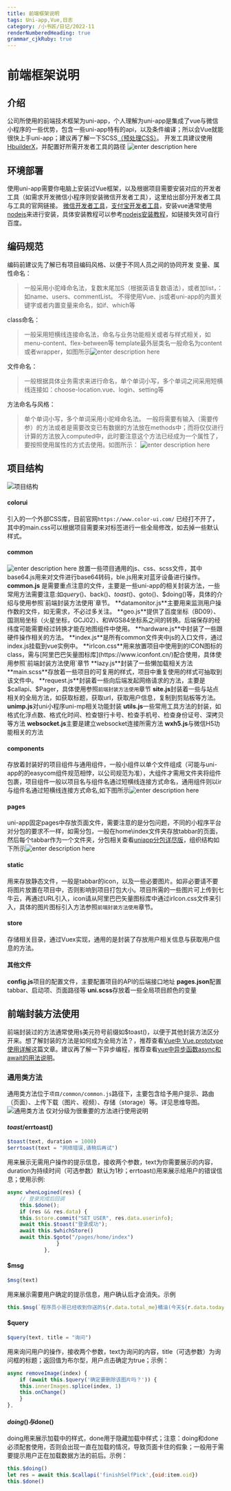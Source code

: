 ```yaml
---
title: 前端框架说明
tags: Uni-app,Vue,日志
category: /小书匠/日记/2022-11
renderNumberedHeading: true
grammar_cjkRuby: true
---
```

# 前端框架说明
## 介绍
公司所使用的前端技术框架为uni-app，个人理解为uni-app是集成了vue与微信小程序的一些优势，包含一些uni-app特有的api，以及条件编译；所以会Vue就能很快上手uni-app；建议再了解一下SCSS[（预处理CSS）](https://blog.csdn.net/weixin_67745264/article/details/125141904)。
开发工具建议使用[HbuilderX](https://www.dcloud.io/)，并配置好所需开发者工具的路径
![enter description here](./images/1667961087545.png)
## 环境部署
使用uni-app需要你电脑上安装过Vue框架，以及根据项目需要安装对应的开发者工具（如需求开发微信小程序则安装微信开发者工具），这里给出部分开发者工具与工具的官网链接。
[微信开发者工具](https://developers.weixin.qq.com/miniprogram/dev/devtools/download.html)，[支付宝开发者工具](https://render.alipay.com/p/f/fd-jwq8nu2a/pages/home/index.html)，安装vue通常使用[nodejs](http://nodejs.cn/download/)来进行安装，具体安装教程可以参考[nodejs安装教程](https://blog.csdn.net/momohhhhh/article/details/126319350)，如链接失效可自行百度。
## 编码规范
编码前建议先了解已有项目编码风格、以便于不同人员之间的协同开发
变量、属性命名：
> 一般采用小驼峰命名法，复数末尾加S（根据英语复数语法），或者加list，：如name、users、commentList。
> 不得使用Vue、js或者uni-app的内置关键字或者内置变量来命名，如if、which等

class命名：

> 一般采用短横线连接命名法，命名与业务功能相关或者与样式相关，如menu-content、flex-between等
> template最外层类名一般命名为content或者wrapper，如图所示![enter description here](./images/1667959724747.png)
 
 文件命名：
> 一般根据具体业务需求来进行命名，单个单词小写，多个单词之间采用短横线连接如：choose-location.vue、login、setting等

方法命名与风格：

> 单个单词小写，多个单词采用小驼峰命名法。
> 一般将需要有输入（需要传参）的方法或者是需要改变已有数据的方法放在methods中；而将仅仅进行计算的方法放入computed中，此时要注意这个方法已经成为一个属性了，要按照使用属性的方式去使用。如图所示：
> ![enter description here](./images/1667960743553.png)

## 项目结构
![项目结构](./images/1667961230849.png)
#### **colorui**
引入的一个外部CSS库，目前官网`https://www.color-ui.com/` 已经打不开了，其中的main.css可以根据项目需要来对标签进行一些全局修改，如去掉一些默认样式。
#### **common**
![enter description here](./images/1667961888133.png)
放置一些项目通用的js、css、scss文件，其中base64.js用来对文件进行base64转码，ble.js用来对蓝牙设备进行操作。
**common.js** 是需要重点注意的文件，主要是一些uni-app的相关封装方法，一些常用方法需要注意:如$query()、$back()、$toast()、$goto()、$doing()等，具体的介绍与使用参照`前端封装方法使用`章节。
**datamonitor.js**主要用来监测用户操作数的文件，如无需求，不必过多关注。
**geo.js**提供了百度坐标（BD09）、国测局坐标（火星坐标，GCJ02）、和WGS84坐标系之间的转换。后端保存的经纬度可能需要经过转换才能在地图组件中使用。
**hardware.js**中封装了一些跟硬件操作相关的方法。
**index.js**是所有common文件夹中js的入口文件，通过index.js挂载到vue实例中。
**irIcon.css**用来放置项目中使用到的ICON图标的class，需与[阿里巴巴矢量图标库](https://www.iconfont.cn/)配合使用，具体使用参照`前端封装方法使用`章节
**lazy.js**封装了一些懒加载相关方法
**main.scss**存放着一些项目的可复用的样式，项目中重复使用的样式可抽取到该文件中。
**request.js**封装着一些向后端发起网络请求的方法，主要是$callapi、$Pager，具体使用参照`前端封装方法使用`章节
**site.js**封装着一些与站点相关的全局方法，如获取标题，获取url，获取用户信息，复制到剪贴板等方法。
**unimp.js**对uni小程序uni-mp相关功能封装
**utils.js**一些常用工具方法的封装，如格式化浮点数、格式化时间、检查银行卡号、检查手机号、检查身份证号、深拷贝等方法
**websocket.js**主要是建立websocket连接所需方法
**wxh5.js**与微信H5功能相关的方法
#### components
存放着封装好的项目组件与通用组件，一般小组件以单个文件组成（可能与uni-app的的easycom组件规范相悖，以公司规范为准），大组件才需用文件夹将组件包裹，项目组件一般以项目名与组件名通过短横线连接方式命名，通用组件则以ir与组件名通过短横线连接方式命名,如下图所示![enter description here](./images/1667964597874.png)
#### pages
uni-app固定pages中存放页面文件，需要注意的是分包问题，不同的小程序平台对分包的要求不一样，如需分包，一般在home\index文件夹存放tabbar的页面，然后每个tabbar作为一个文件夹，分包相关查看[uniapp分包详尽版](https://zhuanlan.zhihu.com/p/426186756)，组织结构如下所示![enter description here](./images/1667964953766.png)
#### static
用来存放静态文件，一般是tabbar的icon，以及一些必要图片。如非必要请不要将图片放置在项目中，否则影响到项目打包大小。项目所需的一些图片可上传到七牛云，再通过URL引入，icon请从阿里巴巴矢量图标库中通过irIcon.css文件来引入，具体的图片图标引入方法参照`前端封装方法使用`章节。

#### store
存储相关目录，通过Vuex实现，通用的是封装了存放用户相关信息与获取用户信息的方法。
#### 其他文件
**config.js**项目的配置文件，主要配置项目的API的后端接口地址
**pages.json**配置tabbar、启动项、页面路径等
**uni.scss**存放着一些全局项目颜色的变量

## 前端封装方法使用
前端封装过的方法通常使用`$`美元符号前缀如$toast()，以便于其他封装方法区分开来。想了解封装的方法是如何成为全局方法？，推荐查看[Vue中 Vue.prototype使用详解](https://www.jb51.net/article/216703.htm)这篇文章。建议再了解一下异步编程，推荐查看[vue中异步函数async和await的用法说明](https://www.jb51.net/article/243485.htm)。
### 通用类方法
通用类方法位于`项目/common/common.js`路径下，主要包含给予用户提示、路由（页面）、上传下载（图片、视频）、存储（storage）等。详见思维导图。![通用类方法](./images/commonjs.png)
 仅对分级为很重要的方法进行使用说明
#### $toast/$errtoast()
``` js
$toast(text, duration = 1000)
$errtoast(text = "网络错误,请稍后再试")
```
用来展示无需用户操作的提示信息，接收两个参数，text为你需要展示的内容，duration为持续时间（可选参数）默认为1秒；errtoast()用来展示给用户的错误信息；使用示例:

``` javascript
async whenLogined(res) {
	// 登录完成后回调
	this.$done();
	if (res && res.data) {
	this.$store.commit("SET_USER", res.data.userinfo);
	await this.$toast("登录成功");
	await this.$whichStore()
	await this.$goto("/pages/home/index")
				}
			},
```
#### $msg

```js 
$msg(text)
```

用来展示需要用户确定的提示信息，用户确认后才会消失。示例

``` js
this.$msg(`程序员小哥已经收到你送的${r.data.total_me}桶油(今天${r.data.today_me}桶)，小伙伴合计送了${r.data.total}桶油(今天${r.data.today}桶)`)
```

#### $query

``` js
$query(text, title = "询问")
```
用来询问用户的操作，接收两个参数，text为询问的内容，title（可选参数）为询问框的标题；返回值为布尔型，用户点击确定为true；示例：

``` js
async removeImage(index) {
	if (await this.$query('确定要删除该图片吗？')) {
	this.innerImages.splice(index, 1)
	this.onChange()
	}
},
```
#### $doing()与$done()
doing用来展示加载中的样式，done用于隐藏加载中样式；注意：doing和done必须配套使用，否则会出现一直在加载的情况，导致页面卡住的假象；一般用于需要提示用户正在加载数据方法的前后。示例：

``` js
this.$doing()
let res = await this.$callapi('finishSelfPick',{oid:item.oid})
this.$done()
```

